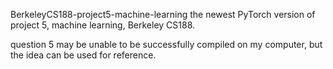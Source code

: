 BerkeleyCS188-project5-machine-learning
the newest PyTorch version of project 5, machine learning, Berkeley CS188.

question 5 may be unable to be successfully compiled on my computer, but the idea can be used for reference.
